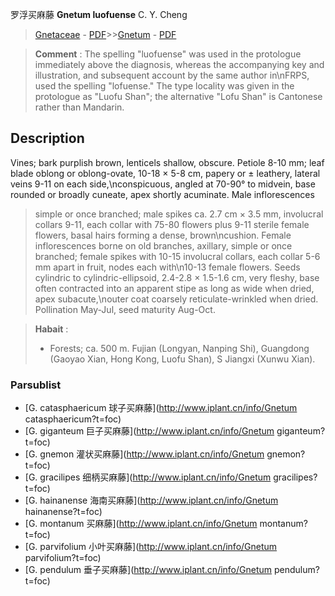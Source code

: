 罗浮买麻藤 **Gnetum luofuense** C. Y. Cheng

> [Gnetaceae](http://www.iplant.cn/info/Gnetaceae?t=foc) - [PDF](http://www.iplant.cn/foc/pdf/Gnetaceae.pdf)>>[Gnetum](http://www.iplant.cn/info/Gnetum?t=foc) - [PDF](http://www.iplant.cn/foc/pdf/Gnetum.pdf)

> **Comment** : 
> The spelling \"luofuense\" was used in the protologue immediately above the diagnosis, whereas the accompanying key and illustration, and subsequent account by the same author in\nFRPS, used the spelling \"lofuense.\" The type locality was given in the protologue as \"Luofu Shan\"; the alternative \"Lofu Shan\" is Cantonese rather than Mandarin.

## Description

Vines; bark purplish brown, lenticels shallow, obscure. Petiole 8-10 mm; leaf blade oblong or oblong-ovate, 10-18 × 5-8 cm, papery or ± leathery, lateral veins 9-11 on each side,\nconspicuous, angled at 70-90° to midvein, base rounded or broadly cuneate, apex shortly acuminate. Male inflorescences 
> 
> simple or once branched; male spikes ca. 2.7 cm × 3.5 mm, involucral collars 9-11, each collar with 75-80 flowers plus 9-11 sterile female flowers, basal hairs forming a dense, brown\ncushion. Female inflorescences borne on old branches, axillary, simple or once branched; female spikes with 10-15 involucral collars, each collar 5-6 mm apart in fruit, nodes each with\n10-13 female flowers. Seeds cylindric to cylindric-ellipsoid, 2.4-2.8 × 1.5-1.6 cm, very fleshy, base often contracted into an apparent stipe as long as wide when dried, apex subacute,\nouter coat coarsely reticulate-wrinkled when dried. Pollination May-Jul, seed maturity Aug-Oct.

> **Habait** : 
>* Forests; ca. 500 m. Fujian (Longyan, Nanping Shi), Guangdong (Gaoyao Xian, Hong Kong, Luofu Shan), S Jiangxi (Xunwu Xian).

### Parsublist

* [G.  catasphaericum  球子买麻藤](http://www.iplant.cn/info/Gnetum catasphaericum?t=foc)
* [G.  giganteum  巨子买麻藤](http://www.iplant.cn/info/Gnetum giganteum?t=foc)
* [G.  gnemon  灌状买麻藤](http://www.iplant.cn/info/Gnetum gnemon?t=foc)
* [G.  gracilipes  细柄买麻藤](http://www.iplant.cn/info/Gnetum gracilipes?t=foc)
* [G.  hainanense  海南买麻藤](http://www.iplant.cn/info/Gnetum hainanense?t=foc)
* [G.  montanum  买麻藤](http://www.iplant.cn/info/Gnetum montanum?t=foc)
* [G.  parvifolium  小叶买麻藤](http://www.iplant.cn/info/Gnetum parvifolium?t=foc)
* [G.  pendulum  垂子买麻藤](http://www.iplant.cn/info/Gnetum pendulum?t=foc)
